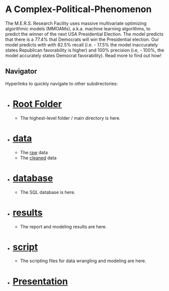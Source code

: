 # A Complex-Political-Phenomenon
The M.E.R.S. Research Facility uses massive multivariate optimizing algorithmic models (MMOAMs), a.k.a. machine learning algorithms, to predict the winner of the next USA Presidential Election. The model predicts that there is a 77.4% that Democrats will win the Presidential election. Our model predicts with with 82.5% recall (i.e. - 17.5% the model inaccurately states Republican favorability is higher) and 100% precision (i.e, - 100%, the model accurately states Democrat favorability). Read more to find out how!

## Navigator
Hyperlinks to quickly navigate to other subdirectories:
- # [Root Folder](https://github.com/mike2463/Complex_Political_Phenomenon/tree/main)
  - The highest-level folder / main directory is here.
- # [data](https://github.com/mike2463/Complex_Political_Phenomenon/tree/main/data)
  - The [raw](https://github.com/mike2463/Complex_Political_Phenomenon/tree/main/data/data-raw) data
  - The [cleaned](https://github.com/mike2463/Complex_Political_Phenomenon/tree/main/data/data-cleaned) data
- # [database](https://github.com/mike2463/Complex_Political_Phenomenon/tree/main/database)
  - The SQL database is here.
- # [results](https://github.com/mike2463/Complex_Political_Phenomenon/tree/main/results)
  - The report and modeling results are here.
- # [script](https://github.com/mike2463/Complex_Political_Phenomenon/tree/main/script)
  - The scripting files for data wrangling and modeling are here.
- # [Presentation](https://docs.google.com/presentation/d/15QbbEGnUmpQinGf3NZVNDeRaNn2tuR3g/edit#slide=id.p14)
  
